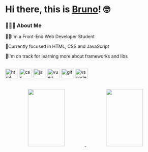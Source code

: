# Hi there, this is [Bruno](https://www.linkedin.com/in/bruno-soares-0ba58a44/)! 🤓

### 👨🏻‍💻 About Me

<p>🧑‍🎓I'm a Front-End Web Developer Student</p>
<p>📖Currently focused in HTML, CSS and JavaScript</p>
<p>🌱I'm on track for learning more about frameworks and libs</p>
<!--<p>✉️  You can email me at svoren93@gmail.com. I'll try to respond as soon as possible!</p>
<p>📄  You can check my Resume for more details about work experience.</p>-->

<div style="display: inline_block"><br>
  <img align="center" alt="html" height="30" width="40" src="https://cdn.jsdelivr.net/gh/devicons/devicon/icons/html5/html5-original.svg">
  <img align="center" alt="css" height="30" width="40" src="https://cdn.jsdelivr.net/gh/devicons/devicon/icons/css3/css3-original.svg">
  <img align="center" alt="js" height="30" width="40" src="https://cdn.jsdelivr.net/gh/devicons/devicon/icons/javascript/javascript-original.svg">
  <img align="center" alt="vuejs" height="30" width="40"src="https://cdn.jsdelivr.net/gh/devicons/devicon/icons/vuejs/vuejs-original.svg">
  <img align="center" alt="git" height="30" width="40" src="https://cdn.jsdelivr.net/gh/devicons/devicon/icons/git/git-original.svg">  
  <img align="center" alt="vscode" height="30" width="40"src="https://cdn.jsdelivr.net/gh/devicons/devicon/icons/visualstudio/visualstudio-plain.svg">
</div>
<br><br>
<div align="center">
  <a href="https://github.com/felipebss1">
  <img height="180em" width="48%" src="https://github-readme-stats.vercel.app/api?username=felipebss1&show_icons=true&theme=algolia&include_all_commits=true&count_private=true"/>
  <img height="180em" width="48%" src="https://github-readme-stats.vercel.app/api/top-langs/?username=felipebss1&layout=compact&langs_count=7&theme=algolia"/>
</div>
